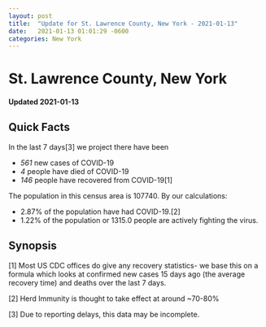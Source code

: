 ```yaml
---
layout: post
title:  "Update for St. Lawrence County, New York - 2021-01-13"
date:   2021-01-13 01:01:29 -0600
categories: New York
---
```


# St. Lawrence County, New York
#### Updated 2021-01-13

## Quick Facts

In the last 7 days[3] we project there have been
- *561* new cases of COVID-19
- *4* people have died of COVID-19
- *146* people have recovered from COVID-19[1]

The population in this census area is 107740. By our calculations:
- 2.87% of the population have had COVID-19.[2]
- 1.22% of the population or 1315.0 people are actively fighting the virus.

## Synopsis




[1] Most US CDC offices do give any recovery statistics- we base this on a formula which looks at confirmed new cases
15 days ago (the average recovery time) and deaths over the last 7 days.

[2] Herd Immunity is thought to take effect at around ~70-80%

[3] Due to reporting delays, this data may be incomplete.
 
    